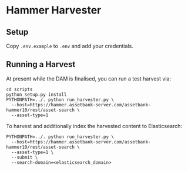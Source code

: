 # Hammer Harvester

## Setup

Copy `.env.example` to `.env` and add your credentials.

## Running a Harvest

At present while the DAM is finalised, you can run a test harvest via:

```
cd scripts
python setup.py install
PYTHONPATH=../. python run_harvester.py \
  --host=https://hammer.assetbank-server.com/assetbank-hammer10/rest/asset-search \
  --asset-type=1
```

To harvest and additionally index the harvested content to Elasticsearch:

```
PYTHONPATH=../. python run_harvester.py \
  --host=https://hammer.assetbank-server.com/assetbank-hammer10/rest/asset-search \
  --asset-type=1 \
  --submit \
  --search-domain=<elasticsearch_domain>
```
